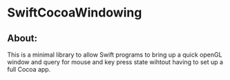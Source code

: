 # SwiftCocoaWindowing

## About:

This is a minimal library to allow Swift programs to bring up a quick openGL window and query for mouse and key press state wihtout having to set up a full Cocoa app.
